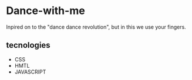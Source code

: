 # Dance-with-me
Inpired on to the "dance dance revolution", but in this we use your fingers.

## tecnologies 
- CSS
- HMTL
- JAVASCRIPT

